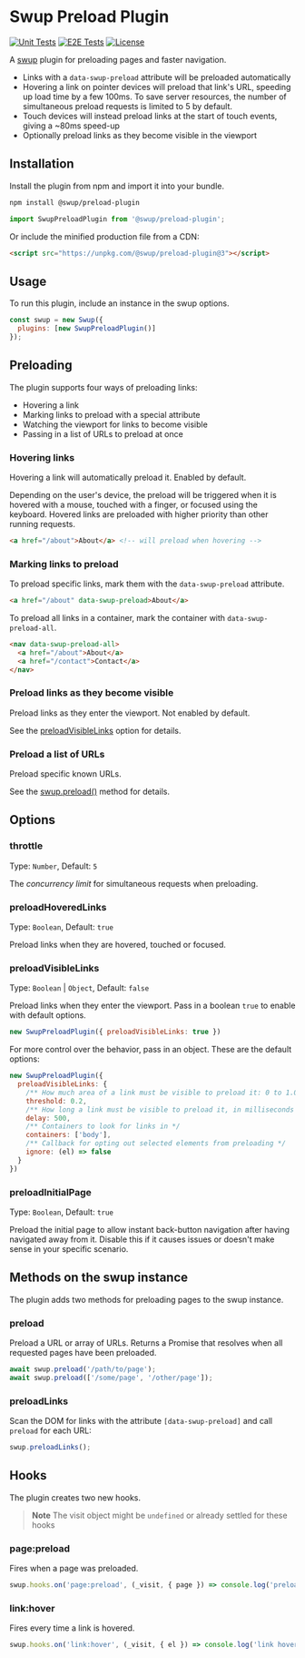 # Swup Preload Plugin

<!-- swup-docs-ignore-start -->

[![Unit Tests](https://img.shields.io/github/actions/workflow/status/swup/preload-plugin/unit-tests.yml?branch=main&label=unit%20tests)](https://github.com/swup/preload-plugin/actions/workflows/unit-tests.yml)
[![E2E Tests](https://img.shields.io/github/actions/workflow/status/swup/preload-plugin/e2e-tests.yml?branch=main&label=e2e%20tests)](https://github.com/swup/preload-plugin/actions/workflows/e2e-tests.yml)
[![License](https://img.shields.io/github/license/swup/preload-plugin.svg)](https://github.com/swup/preload-plugin/blob/main/LICENSE)

<!-- swup-docs-ignore-end -->

A [swup](https://swup.js.org) plugin for preloading pages and faster navigation.

- Links with a `data-swup-preload` attribute will be preloaded automatically
- Hovering a link on pointer devices will preload that link's URL, speeding up load time by a few 100ms. To save server resources, the number of simultaneous preload requests is limited to 5 by default.
- Touch devices will instead preload links at the start of touch events, giving a ~80ms speed-up
- Optionally preload links as they become visible in the viewport

## Installation

Install the plugin from npm and import it into your bundle.

```bash
npm install @swup/preload-plugin
```

```js
import SwupPreloadPlugin from '@swup/preload-plugin';
```

Or include the minified production file from a CDN:

```html
<script src="https://unpkg.com/@swup/preload-plugin@3"></script>
```

## Usage

To run this plugin, include an instance in the swup options.

```javascript
const swup = new Swup({
  plugins: [new SwupPreloadPlugin()]
});
```

## Preloading

The plugin supports four ways of preloading links:

- Hovering a link
- Marking links to preload with a special attribute
- Watching the viewport for links to become visible
- Passing in a list of URLs to preload at once

### Hovering links

Hovering a link will automatically preload it. Enabled by default.

Depending on the user's device, the preload will be triggered when it is hovered with a mouse,
touched with a finger, or focused using the keyboard. Hovered links are preloaded with higher
priority than other running requests.

```html
<a href="/about">About</a> <!-- will preload when hovering -->
```

### Marking links to preload

To preload specific links, mark them with the `data-swup-preload` attribute.

```html
<a href="/about" data-swup-preload>About</a>
```

To preload all links in a container, mark the container with `data-swup-preload-all`.

```html
<nav data-swup-preload-all>
  <a href="/about">About</a>
  <a href="/contact">Contact</a>
</nav>
```

### Preload links as they become visible

Preload links as they enter the viewport. Not enabled by default.

See the [preloadVisibleLinks](#preloadvisiblelinks) option for details.

### Preload a list of URLs

Preload specific known URLs.

See the [swup.preload()](#preload) method for details.

## Options

### throttle

Type: `Number`, Default: `5`

The *concurrency limit* for simultaneous requests when preloading.

### preloadHoveredLinks

Type: `Boolean`, Default: `true`

Preload links when they are hovered, touched or focused.

### preloadVisibleLinks

Type: `Boolean` | `Object`, Default: `false`

Preload links when they enter the viewport. Pass in a boolean `true` to enable with default options.

```js
new SwupPreloadPlugin({ preloadVisibleLinks: true })
```

For more control over the behavior, pass in an object. These are the default options:

```js
new SwupPreloadPlugin({
  preloadVisibleLinks: {
    /** How much area of a link must be visible to preload it: 0 to 1.0 */
    threshold: 0.2,
    /** How long a link must be visible to preload it, in milliseconds */
    delay: 500,
    /** Containers to look for links in */
    containers: ['body'],
    /** Callback for opting out selected elements from preloading */
    ignore: (el) => false
  }
})
```

### preloadInitialPage

Type: `Boolean`, Default: `true`

Preload the initial page to allow instant back-button navigation after having navigated away from
it. Disable this if it causes issues or doesn't make sense in your specific scenario.

## Methods on the swup instance

The plugin adds two methods for preloading pages to the swup instance.

### preload

Preload a URL or array of URLs. Returns a Promise that resolves when all requested pages have been preloaded.

```js
await swup.preload('/path/to/page');
await swup.preload(['/some/page', '/other/page']);
```

### preloadLinks

Scan the DOM for links with the attribute `[data-swup-preload]` and call `preload` for each URL:

```js
swup.preloadLinks();
```

## Hooks

The plugin creates two new hooks.

> **Note** The visit object might be `undefined` or already settled for these hooks

### page:preload

Fires when a page was preloaded.

```js
swup.hooks.on('page:preload', (_visit, { page }) => console.log('preloaded:', page));
```

### link:hover

Fires every time a link is hovered.

```js
swup.hooks.on('link:hover', (_visit, { el }) => console.log('link hovered:', el));
```
